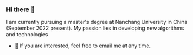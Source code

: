 ### Hi there 👋

<!--
**caoyunkang/caoyunkang** is a ✨ _special_ ✨ repository because its `README.md` (this file) appears on your GitHub profile.

Here are some ideas to get you started:

- 🔭 I’m currently working on ...
- 🌱 I’m currently learning ...
- 👯 I’m looking to collaborate on ...
- 🤔 I’m looking for help with ...
- 💬 Ask me about ...
- 📫 How to reach me: ...
- 😄 Pronouns: ...
- ⚡ Fun fact: ...
-->

I am currently pursuing a master's degree at Nanchang University in China (September 2022 present). My passion lies in developing new algorithms and technologies
-  💬  If you are interested, feel free to email me at any time.
